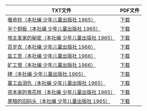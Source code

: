 | TXT文件 | PDF文件 |
| ------- | ------- |
| [催命铃（本社编 少年儿童出版社 1965）](%E5%82%AC%E5%91%BD%E9%93%83%EF%BC%88%E6%9C%AC%E7%A4%BE%E7%BC%96%20%E5%B0%91%E5%B9%B4%E5%84%BF%E7%AB%A5%E5%87%BA%E7%89%88%E7%A4%BE%201965%EF%BC%89.txt) | [下载](%E5%82%AC%E5%91%BD%E9%93%83%EF%BC%88%E6%9C%AC%E7%A4%BE%E7%BC%96%20%E5%B0%91%E5%B9%B4%E5%84%BF%E7%AB%A5%E5%87%BA%E7%89%88%E7%A4%BE%201965%EF%BC%89.pdf) |
| [半个铜板（本社编  少年儿童出版社  1965）](%E5%8D%8A%E4%B8%AA%E9%93%9C%E6%9D%BF%EF%BC%88%E6%9C%AC%E7%A4%BE%E7%BC%96%20%20%E5%B0%91%E5%B9%B4%E5%84%BF%E7%AB%A5%E5%87%BA%E7%89%88%E7%A4%BE%20%201965%EF%BC%89.txt) | [下载](%E5%8D%8A%E4%B8%AA%E9%93%9C%E6%9D%BF%EF%BC%88%E6%9C%AC%E7%A4%BE%E7%BC%96%20%20%E5%B0%91%E5%B9%B4%E5%84%BF%E7%AB%A5%E5%87%BA%E7%89%88%E7%A4%BE%20%201965%EF%BC%89.pdf) |
| [地主发家的秘密（本社编  少年儿童出版社  1965）](%E5%9C%B0%E4%B8%BB%E5%8F%91%E5%AE%B6%E7%9A%84%E7%A7%98%E5%AF%86%EF%BC%88%E6%9C%AC%E7%A4%BE%E7%BC%96%20%20%E5%B0%91%E5%B9%B4%E5%84%BF%E7%AB%A5%E5%87%BA%E7%89%88%E7%A4%BE%20%201965%EF%BC%89.txt) | [下载](%E5%9C%B0%E4%B8%BB%E5%8F%91%E5%AE%B6%E7%9A%84%E7%A7%98%E5%AF%86%EF%BC%88%E6%9C%AC%E7%A4%BE%E7%BC%96%20%20%E5%B0%91%E5%B9%B4%E5%84%BF%E7%AB%A5%E5%87%BA%E7%89%88%E7%A4%BE%20%201965%EF%BC%89.pdf) |
| [百岁衣（本社编  少年儿童出版社  1966）](%E7%99%BE%E5%B2%81%E8%A1%A3%EF%BC%88%E6%9C%AC%E7%A4%BE%E7%BC%96%20%20%E5%B0%91%E5%B9%B4%E5%84%BF%E7%AB%A5%E5%87%BA%E7%89%88%E7%A4%BE%20%201966%EF%BC%89.txt) | [下载](%E7%99%BE%E5%B2%81%E8%A1%A3%EF%BC%88%E6%9C%AC%E7%A4%BE%E7%BC%96%20%20%E5%B0%91%E5%B9%B4%E5%84%BF%E7%AB%A5%E5%87%BA%E7%89%88%E7%A4%BE%20%201966%EF%BC%89.pdf) |
| [盐工苦（本社编  少年儿童出版社  1966）](%E7%9B%90%E5%B7%A5%E8%8B%A6%EF%BC%88%E6%9C%AC%E7%A4%BE%E7%BC%96%20%20%E5%B0%91%E5%B9%B4%E5%84%BF%E7%AB%A5%E5%87%BA%E7%89%88%E7%A4%BE%20%201966%EF%BC%89.txt) | [下载](%E7%9B%90%E5%B7%A5%E8%8B%A6%EF%BC%88%E6%9C%AC%E7%A4%BE%E7%BC%96%20%20%E5%B0%91%E5%B9%B4%E5%84%BF%E7%AB%A5%E5%87%BA%E7%89%88%E7%A4%BE%20%201966%EF%BC%89.pdf) |
| [矿工恨（本社编  少年儿童出版社  1966）](%E7%9F%BF%E5%B7%A5%E6%81%A8%EF%BC%88%E6%9C%AC%E7%A4%BE%E7%BC%96%20%20%E5%B0%91%E5%B9%B4%E5%84%BF%E7%AB%A5%E5%87%BA%E7%89%88%E7%A4%BE%20%201966%EF%BC%89.txt) | [下载](%E7%9F%BF%E5%B7%A5%E6%81%A8%EF%BC%88%E6%9C%AC%E7%A4%BE%E7%BC%96%20%20%E5%B0%91%E5%B9%B4%E5%84%BF%E7%AB%A5%E5%87%BA%E7%89%88%E7%A4%BE%20%201966%EF%BC%89.pdf) |
| [碑（本社编  少年儿童出版社  1965）](%E7%A2%91%EF%BC%88%E6%9C%AC%E7%A4%BE%E7%BC%96%20%20%E5%B0%91%E5%B9%B4%E5%84%BF%E7%AB%A5%E5%87%BA%E7%89%88%E7%A4%BE%20%201965%EF%BC%89.txt) | [下载](%E7%A2%91%EF%BC%88%E6%9C%AC%E7%A4%BE%E7%BC%96%20%20%E5%B0%91%E5%B9%B4%E5%84%BF%E7%AB%A5%E5%87%BA%E7%89%88%E7%A4%BE%20%201965%EF%BC%89.pdf) |
| [童工血泪仇（本社编  少年儿童出版社  1965）](%E7%AB%A5%E5%B7%A5%E8%A1%80%E6%B3%AA%E4%BB%87%EF%BC%88%E6%9C%AC%E7%A4%BE%E7%BC%96%20%20%E5%B0%91%E5%B9%B4%E5%84%BF%E7%AB%A5%E5%87%BA%E7%89%88%E7%A4%BE%20%201965%EF%BC%89.txt) | [下载](%E7%AB%A5%E5%B7%A5%E8%A1%80%E6%B3%AA%E4%BB%87%EF%BC%88%E6%9C%AC%E7%A4%BE%E7%BC%96%20%20%E5%B0%91%E5%B9%B4%E5%84%BF%E7%AB%A5%E5%87%BA%E7%89%88%E7%A4%BE%20%201965%EF%BC%89.pdf) |
| [资本家的鬼花样（本社编  少年儿童出版社  1965）](%E8%B5%84%E6%9C%AC%E5%AE%B6%E7%9A%84%E9%AC%BC%E8%8A%B1%E6%A0%B7%EF%BC%88%E6%9C%AC%E7%A4%BE%E7%BC%96%20%20%E5%B0%91%E5%B9%B4%E5%84%BF%E7%AB%A5%E5%87%BA%E7%89%88%E7%A4%BE%20%201965%EF%BC%89.txt) | [下载](%E8%B5%84%E6%9C%AC%E5%AE%B6%E7%9A%84%E9%AC%BC%E8%8A%B1%E6%A0%B7%EF%BC%88%E6%9C%AC%E7%A4%BE%E7%BC%96%20%20%E5%B0%91%E5%B9%B4%E5%84%BF%E7%AB%A5%E5%87%BA%E7%89%88%E7%A4%BE%20%201965%EF%BC%89.pdf) |
| [黑暗的旧码头（本社编  少年儿童出版社  1965）](%E9%BB%91%E6%9A%97%E7%9A%84%E6%97%A7%E7%A0%81%E5%A4%B4%EF%BC%88%E6%9C%AC%E7%A4%BE%E7%BC%96%20%20%E5%B0%91%E5%B9%B4%E5%84%BF%E7%AB%A5%E5%87%BA%E7%89%88%E7%A4%BE%20%201965%EF%BC%89.txt) | [下载](%E9%BB%91%E6%9A%97%E7%9A%84%E6%97%A7%E7%A0%81%E5%A4%B4%EF%BC%88%E6%9C%AC%E7%A4%BE%E7%BC%96%20%20%E5%B0%91%E5%B9%B4%E5%84%BF%E7%AB%A5%E5%87%BA%E7%89%88%E7%A4%BE%20%201965%EF%BC%89.pdf) |
